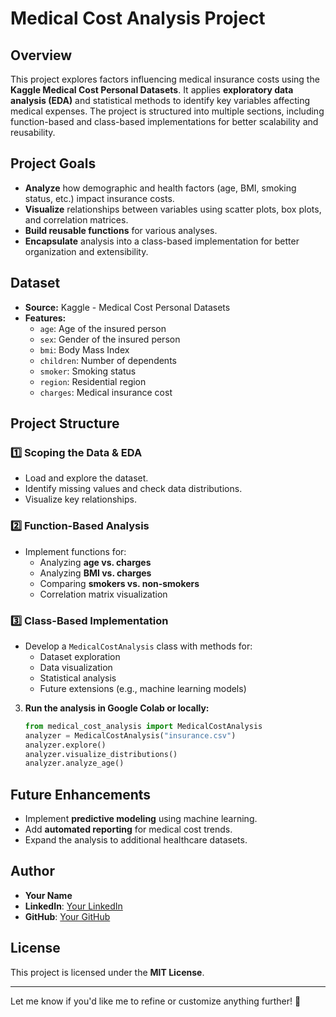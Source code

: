 
# **Medical Cost Analysis Project**

## **Overview**
This project explores factors influencing medical insurance costs using the **Kaggle Medical Cost Personal Datasets**. It applies **exploratory data analysis (EDA)** and statistical methods to identify key variables affecting medical expenses. The project is structured into multiple sections, including function-based and class-based implementations for better scalability and reusability.

## **Project Goals**
- **Analyze** how demographic and health factors (age, BMI, smoking status, etc.) impact insurance costs.
- **Visualize** relationships between variables using scatter plots, box plots, and correlation matrices.
- **Build reusable functions** for various analyses.
- **Encapsulate** analysis into a class-based implementation for better organization and extensibility.

## **Dataset**
- **Source:** Kaggle - Medical Cost Personal Datasets
- **Features:**
  - `age`: Age of the insured person
  - `sex`: Gender of the insured person
  - `bmi`: Body Mass Index
  - `children`: Number of dependents
  - `smoker`: Smoking status
  - `region`: Residential region
  - `charges`: Medical insurance cost

## **Project Structure**
### **1️⃣ Scoping the Data & EDA**
- Load and explore the dataset.
- Identify missing values and check data distributions.
- Visualize key relationships.

### **2️⃣ Function-Based Analysis**
- Implement functions for:
  - Analyzing **age vs. charges**
  - Analyzing **BMI vs. charges**
  - Comparing **smokers vs. non-smokers**
  - Correlation matrix visualization

### **3️⃣ Class-Based Implementation**
- Develop a `MedicalCostAnalysis` class with methods for:
  - Dataset exploration
  - Data visualization
  - Statistical analysis
  - Future extensions (e.g., machine learning models)

3. **Run the analysis in Google Colab or locally:**
   ```python
   from medical_cost_analysis import MedicalCostAnalysis
   analyzer = MedicalCostAnalysis("insurance.csv")
   analyzer.explore()
   analyzer.visualize_distributions()
   analyzer.analyze_age()
   ```

## **Future Enhancements**
- Implement **predictive modeling** using machine learning.
- Add **automated reporting** for medical cost trends.
- Expand the analysis to additional healthcare datasets.

## **Author**
- **Your Name**
- **LinkedIn**: [Your LinkedIn](https://www.linkedin.com/in/candace215/)
- **GitHub**: [Your GitHub](https://github.com/aicoaching2025/)

## **License**
This project is licensed under the **MIT License**.

---

Let me know if you'd like me to refine or customize anything further! 🚀
